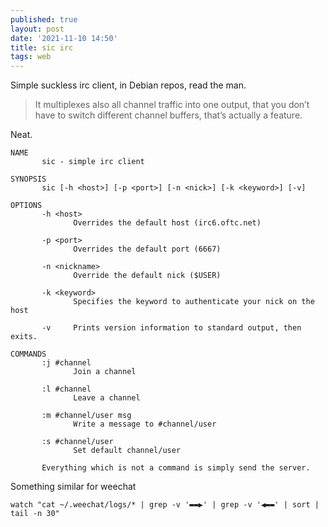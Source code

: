 ```yaml
---
published: true
layout: post
date: '2021-11-10 14:50'
title: sic irc
tags: web 
---
```

Simple suckless irc client, in Debian repos, read the man.

> It multiplexes also all channel traffic into one output, that you don’t have to switch different channel buffers, that’s actually a feature.

Neat.

    NAME
           sic - simple irc client

    SYNOPSIS
           sic [-h <host>] [-p <port>] [-n <nick>] [-k <keyword>] [-v]

    OPTIONS
           -h <host>
                  Overrides the default host (irc6.oftc.net)

           -p <port>
                  Overrides the default port (6667)

           -n <nickname>
                  Override the default nick ($USER)

           -k <keyword>
                  Specifies the keyword to authenticate your nick on the host

           -v     Prints version information to standard output, then exits.

    COMMANDS
           :j #channel
                  Join a channel

           :l #channel
                  Leave a channel

           :m #channel/user msg
                  Write a message to #channel/user

           :s #channel/user
                  Set default channel/user

           Everything which is not a command is simply send the server.
           
Something similar for weechat

    watch "cat ~/.weechat/logs/* | grep -v '▬▬▶' | grep -v '◀▬▬' | sort | tail -n 30"
